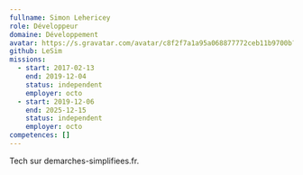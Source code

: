 ```yaml
---
fullname: Simon Lehericey
role: Développeur
domaine: Développement
avatar: https://s.gravatar.com/avatar/c8f2f7a1a95a068877772ceb11b9700b?s=512
github: LeSim
missions:
  - start: 2017-02-13
    end: 2019-12-04
    status: independent
    employer: octo
  - start: 2019-12-06
    end: 2025-12-15
    status: independent
    employer: octo
competences: []
---
```


Tech sur demarches-simplifiees.fr.
